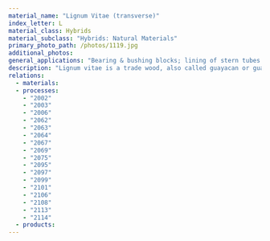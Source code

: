 ```yaml
---
material_name: "Lignum Vitae (transverse)"
index_letter: L
material_class: Hybrids
material_subclass: "Hybrids: Natural Materials"
primary_photo_path: /photos/1119.jpg
additional_photos:
general_applications: "Bearing & bushing blocks; lining of stern tubes for steamship propeller shafts; underwater use; mallets; pulley sheaves; caster wheels; stencil; chisel block; turned articles; brush backs."
description: "Lignum vitae is a trade wood, also called guayacan or guaiacum, and in parts of Europe known as pockholz, from trees of the genus Guaiacum. The trees are indigenous to the Caribbean and the northern coast of South America and have been an important export crop to Europe since the beginning of the 16th century. The wood was once very important for applications requiring a material with its extraordinary combination of strength, toughness, and density. The wood is obtained chiefly from Guaiacum officinale and Guaiacum sanctum, both small, slow growing trees. All species of the genus Guaiacum are now listed in Appendix II of CITES as potentially endangered species. Demand for the wood has been reduced by modern materials science, which has led to polymer, alloys and composite materials that can take lignum vitae's place."
relations:
  - materials:
  - processes:
    - "2002"
    - "2003"
    - "2006"
    - "2062"
    - "2063"
    - "2064"
    - "2067"
    - "2069"
    - "2075"
    - "2095"
    - "2097"
    - "2099"
    - "2101"
    - "2106"
    - "2108"
    - "2113"
    - "2114"
  - products:
---
```

